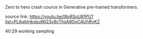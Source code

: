 Zero to hero crash cource in Generative pre-trained transformers.

source link: https://youtu.be/l8pRSuU81PU?list=PLAqhIrjkxbuWI23v9cThsA9GvCAUhRvKZ

40:29 working sampling
